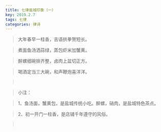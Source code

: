 ```yaml
---
title: 七律盐城印象（一）
key: 2019.2.7
tags: 七律
categories: 律诗
---
```


<blockquote class="blockquote-center">大年春早一柱香，吉语拱拳贺短长。
</blockquote>
<blockquote class="blockquote-center">煮面鱼汤洒蒜绿，蒸包虾米加蟹黄。
</blockquote>
<blockquote class="blockquote-center">醉螺细碗排齐整，卤肉上盆切正方。
</blockquote>
<blockquote class="blockquote-center">喝酒定当三大碗，和声鞭炮喜洋洋。
</blockquote>
<blockquote class="blockquote-center"></br>
</blockquote>
<blockquote class="blockquote-center">小注：
</blockquote>
<blockquote class="blockquote-center">1、鱼汤面，蟹黄包，是盐城传统小吃。醉螺，硝肉，是盐城特色茶点。
</blockquote>
<blockquote class="blockquote-center">2、初一开门一柱香，是店铺千年遵守的风俗。
</blockquote>
<blockquote class="blockquote-center"></br>
</blockquote>

